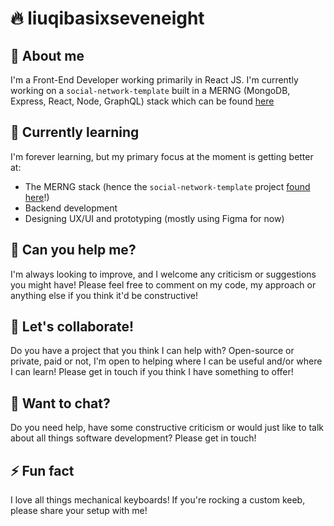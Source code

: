 # 🔥 liuqibasixseveneight
<!-- Profile banner -->
<!-- TODO: Add profile banner -->

<!-- Profile bio -->
## 🔭 About me
I'm a Front-End Developer working primarily in React JS. I'm currently working on a `social-network-template` built in a MERNG (MongoDB, Express, React, Node, GraphQL) stack which can be found [here](https://github.com/liuqibasixseveneight/social-network-template)

## 🌱 Currently learning
I'm forever learning, but my primary focus at the moment is getting better at:
  - The MERNG stack (hence the `social-network-template` project [found here](https://github.com/liuqibasixseveneight/social-network-template)!)
  - Backend development
  - Designing UX/UI and prototyping (mostly using Figma for now)

## 🤔 Can you help me?
I'm always looking to improve, and I welcome any criticism or suggestions you might have! Please feel free to comment on my code, my approach or anything else if you think it'd be constructive!

## 👯 Let's collaborate!
Do you have a project that you think I can help with? Open-source or private, paid or not, I'm open to helping where I can be useful and/or where I can learn! Please get in touch if you think I have something to offer!

## 💬 Want to chat?
Do you need help, have some constructive criticism or would just like to talk about all things software development? Please get in touch!

## ⚡ Fun fact
I love all things mechanical keyboards! If you're rocking a custom keeb, please share your setup with me!
